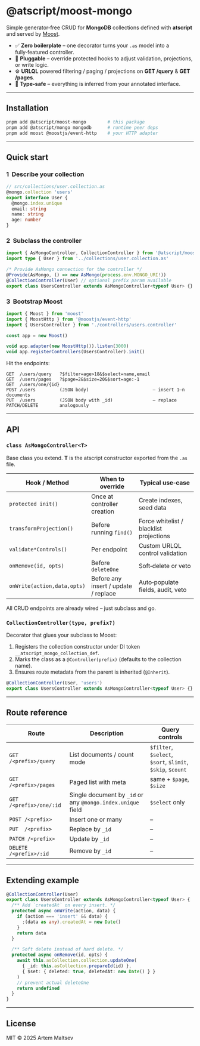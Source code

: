 # @atscript/moost-mongo

Simple generator‑free CRUD for **MongoDB** collections defined with
**atscript** and served by
[Moost](https://moost.org/).

- ✅ **Zero boilerplate** – one decorator turns your `.as` model into a fully‑featured controller.
- 🔌 **Pluggable** – override protected hooks to adjust validation, projections, or write logic.
- ⚙️ **URLQL** powered filtering / paging / projections on **GET /query** & **GET /pages**.
- 🧱 **Type‑safe** – everything is inferred from your annotated interface.

---

## Installation

```bash
pnpm add @atscript/moost-mongo        # this package
pnpm add @atscript/mongo mongodb      # runtime peer deps
pnpm add moost @moostjs/event-http    # your HTTP adapter
```

---

## Quick start

### 1  Describe your collection

```ts
// src/collections/user.collection.as
@mongo.collection 'users'
export interface User {
  @mongo.index.unique
  email: string
  name: string
  age: number
}
```

### 2  Subclass the controller

```ts
import { AsMongoController, CollectionController } from '@atscript/moost-mongo'
import type { User } from '../collections/user.collection.as'

/* Provide AsMongo connection for the controller */
@Provide(AsMongo, () => new AsMongo(process.env.MONGO_URI!))
@CollectionController(User) // optional prefix param available
export class UsersController extends AsMongoController<typeof User> {}
```

### 3  Bootstrap Moost

```ts
import { Moost } from 'moost'
import { MoostHttp } from '@moostjs/event-http'
import { UsersController } from './controllers/users.controller'

const app = new Moost()

void app.adapter(new MoostHttp()).listen(3000)
void app.registerControllers(UsersController).init()
```

Hit the endpoints:

```
GET  /users/query   ?$filter=age>18&$select=name,email
GET  /users/pages   ?$page=2&$size=20&$sort=age:-1
GET  /users/one/{id}
POST /users         (JSON body)                        – insert 1‒n documents
PUT  /users         (JSON body with _id)               – replace
PATCH/DELETE        analogously
```

---

## API

### `class AsMongoController<T>`

Base class you extend. **T** is the atscript constructor exported from the
`.as` file.

| Hook / Method               | When to override                     | Typical use‑case                        |
| --------------------------- | ------------------------------------ | --------------------------------------- |
| `protected init()`          | Once at controller creation          | Create indexes, seed data               |
| `transformProjection()`     | Before running `find()`              | Force whitelist / blacklist projections |
| `validate*Controls()`       | Per endpoint                         | Custom URLQL control validation         |
| `onRemove(id, opts)`        | Before `deleteOne`                   | Soft‑delete or veto                     |
| `onWrite(action,data,opts)` | Before any insert / update / replace | Auto‑populate fields, audit, veto       |

All CRUD endpoints are already wired – just subclass and go.

### `CollectionController(type, prefix?)`

Decorator that glues your subclass to Moost:

1. Registers the collection constructor under DI token `__atscript_mongo_collection_def`.
2. Marks the class as a `@Controller(prefix)` (defaults to the collection name).
3. Ensures route metadata from the parent is inherited (`@Inherit`).

```ts
@CollectionController(User, 'users')
export class UsersController extends AsMongoController<typeof User> {}
```

---

## Route reference

| Route                    | Description                                                 | Query controls                                             |
| ------------------------ | ----------------------------------------------------------- | ---------------------------------------------------------- |
| `GET  /<prefix>/query`   | List documents / count mode                                 | `$filter`, `$select`, `$sort`, `$limit`, `$skip`, `$count` |
| `GET  /<prefix>/pages`   | Paged list with meta                                        | same + `$page`, `$size`                                    |
| `GET  /<prefix>/one/:id` | Single document by `_id` or any `@mongo.index.unique` field | `$select` only                                             |
| `POST /<prefix>`         | Insert one or many                                          | –                                                          |
| `PUT  /<prefix>`         | Replace by `_id`                                            | –                                                          |
| `PATCH /<prefix>`        | Update by `_id`                                             | –                                                          |
| `DELETE /<prefix>/:id`   | Remove by `_id`                                             | –                                                          |

---

## Extending example

```ts
@CollectionController(User)
export class UsersController extends AsMongoController<typeof User> {
  /** Add `createdAt` on every insert. */
  protected async onWrite(action, data) {
    if (action === 'insert' && data) {
      ;(data as any).createdAt = new Date()
    }
    return data
  }

  /** Soft delete instead of hard delete. */
  protected async onRemove(id, opts) {
    await this.asCollection.collection.updateOne(
      { _id: this.asCollection.prepareId(id) },
      { $set: { deleted: true, deletedAt: new Date() } }
    )
    // prevent actual deleteOne
    return undefined
  }
}
```

---

## License

MIT © 2025 Artem Maltsev
